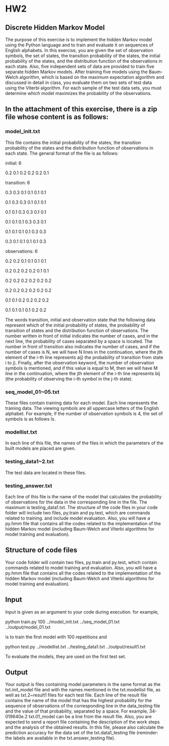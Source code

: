 # HW2
## Discrete Hidden Markov Model
The purpose of this exercise is to implement the hidden Markov model using the Python language and to train and evaluate it on sequences of English alphabets.
In this exercise, you are given the set of observation symbols, the set of states, the transition probability of the states, the initial probability of the states,
and the distribution function of the observations in each state. Also, five independent sets of data are provided to train five separate hidden Markov models.
After training five models using the Baum-Welch algorithm, which is based on the maximum expectation algorithm and discussed in detail in class, you evaluate 
them on two sets of test data using the Viterbi algorithm. For each sample of the test data sets, you must determine which model maximizes the probability of 
the observations.

## In the attachment of this exercise, there is a zip file whose content is as follows:

### model_init.txt
This file contains the initial probability of the states, the transition probability of the states and the distribution function of observations in each state.
The general format of the file is as follows:


initial: 6

0.2 0.1 0.2 0.2 0.2 0.1


transition: 6

0.3 0.3 0.1 0.1 0.1 0.1

0.1 0.3 0.3 0.1 0.1 0.1

0.1 0.1 0.3 0.3 0.1 0.1

0.1 0.1 0.1 0.3 0.3 0.1

0.1 0.1 0.1 0.1 0.3 0.3

0.3 0.1 0.1 0.1 0.1 0.3


observations: 6

0.2 0.2 0.1 0.1 0.1 0.1

0.2 0.2 0.2 0.2 0.1 0.1

0.2 0.2 0.2 0.2 0.2 0.2

0.2 0.2 0.2 0.2 0.2 0.2

0.1 0.1 0.2 0.2 0.2 0.2

0.1 0.1 0.1 0.1 0.2 0.2

The words transition, initial and observation state that the following data represent which of the initial probability of states, the probability of transition of
states and the distribution function of observations. The number written in front of initial indicates the number of cases, and in the next line, the probability of
cases separated by a space is located. The number in front of transition also indicates the number of cases, and if the number of cases is N, we will have N lines in
the continuation, where the jth element of the i-th line represents aij) the probability of transition from state i to j). Finally, after the observation keyword, 
the number of observation symbols is mentioned, and if this value is equal to M, then we will have M line in the continuation, where the jth element of the i-th line
represents bij (the probability of observing the i-th symbol in the j-th state).

### seq_model_01~05.txt
These files contain training data for each model. Each line represents the training data. The viewing symbols are all uppercase letters of the English alphabet. For example, if the number of observation symbols is 4, the set of symbols is as follows
 Is.

### modellist.txt
In each line of this file, the names of the files in which the parameters of the built models are placed are given.

### testing_data1~2.txt
The test data are located in these files.

### testing_answer.txt
Each line of this file is the name of the model that calculates the probability of observations for the data in the corresponding line in the file. The maximum is testing_data1.txt. The structure of the code files in your code folder will include two files, py.train and py.test, which are commands related to training. and include model evaluation. Also, you will have a py.hmm file that contains all the codes related to the implementation of the hidden Markov model (including Baum-Welch and Viterbi algorithms for model training and evaluation).

## Structure of code files
Your code folder will contain two files, py.train and py.test, which contain commands related to model training and evaluation. Also, you will have a py.hmm file that contains all the codes related to the implementation of the hidden Markov model (including Baum-Welch and Viterbi algorithms for model training and evaluation).

## Input
Input is given as an argument to your code during execution. for example,

python train.py 100 ../model_init.txt ../seq_model_01.txt ../output/model_01.txt

is to train the first model with 100 repetitions and

python test.py ../modellist.txt ../testing_data1.txt ../output/result1.txt

To evaluate the models, they are used on the first test set.

## Output
Your output is files containing model parameters in the same format as the txt.init_model file and with the names mentioned in the txt.modellist file, as well as txt.2~result1 files for each test file. Each line of the result file contains the name of the model that has the highest probability for the sequence of observations of the corresponding line in the data_testing file and the value of that probability, separated by a space. For example, 34-019640e.2 txt.01_model can be a line from the result file. Also, you are expected to send a report file containing the description of the work steps and the analysis of the obtained results. In this file, please also calculate the prediction accuracy for the data set of the txt.data1_testing file (reminder: the labels are available in the txt.answer_testing file).
